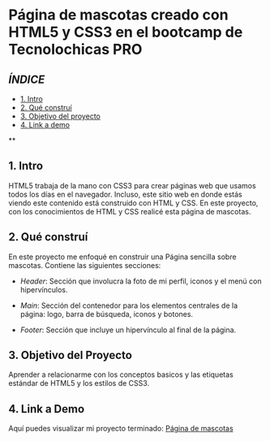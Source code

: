 # Página de mascotas creado con HTML5 y CSS3 en el bootcamp de Tecnolochicas PRO


## *ÍNDICE*

* [1. Intro](#)
* [2. Qué construí](#)
* [3. Objetivo del proyecto](#)
* [4. Link a demo](#)

**

## 1. Intro

HTML5 trabaja de la mano con CSS3 para crear páginas web que usamos todos los días en el navegador. Incluso, este sitio web en donde estás viendo este contenido está construido con HTML y CSS. En este proyecto, con los conocimientos de HTML y CSS realicé esta página de mascotas.

## 2. Qué construí

En este proyecto me enfoqué en construir una Página sencilla sobre mascotas. Contiene las siguientes secciones:

* *Header*: Sección que involucra la foto de mi perfil, iconos y el menú con hipervínculos.

* *Main*: Sección del contenedor para los elementos centrales de la página: logo, barra de búsqueda, iconos y botones.

* *Footer*: Sección que incluye un hipervínculo al final de la página.

## 3. Objetivo del Proyecto
Aprender a relacionarme con los conceptos basicos y las etiquetas estándar de HTML5 y los estilos de CSS3.

## 4. Link a Demo
Aquí puedes visualizar mi proyecto terminado: [Página de mascotas](https://paginamasc0tas.netlify.app/)
